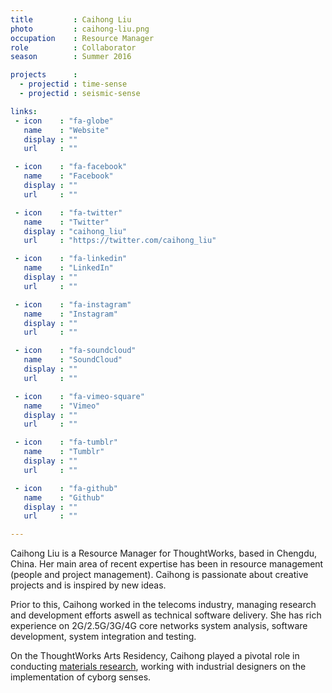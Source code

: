 ```yaml
---
title         : Caihong Liu
photo         : caihong-liu.png
occupation    : Resource Manager
role          : Collaborator
season        : Summer 2016

projects      : 
  - projectid : time-sense
  - projectid : seismic-sense

links:
 - icon    : "fa-globe"
   name    : "Website"
   display : ""
   url     : ""

 - icon    : "fa-facebook"
   name    : "Facebook"
   display : ""
   url     : ""

 - icon    : "fa-twitter"
   name    : "Twitter"
   display : "caihong_liu"
   url     : "https://twitter.com/caihong_liu"

 - icon    : "fa-linkedin"
   name    : "LinkedIn"
   display : ""
   url     : ""

 - icon    : "fa-instagram"
   name    : "Instagram"
   display : ""
   url     : ""

 - icon    : "fa-soundcloud"
   name    : "SoundCloud"
   display : ""
   url     : ""

 - icon    : "fa-vimeo-square"
   name    : "Vimeo"
   display : ""
   url     : ""

 - icon    : "fa-tumblr"
   name    : "Tumblr"
   display : ""
   url     : ""

 - icon    : "fa-github"
   name    : "Github"
   display : ""
   url     : ""

---
```

Caihong Liu is a Resource Manager for ThoughtWorks, based in Chengdu, China. Her main area of recent expertise has been in resource management (people and project management). Caihong is passionate about creative projects and is inspired by new ideas.

Prior to this, Caihong worked in the telecoms industry, managing research and development efforts aswell as technical software delivery. She has rich experience on 2G/2.5G/3G/4G core networks system analysis, software development, system integration and testing.

On the ThoughtWorks Arts Residency, Caihong played a pivotal role in conducting [materials research](/blog/cyborg-senses-weaving-materials/), working with industrial designers on the implementation of cyborg senses.